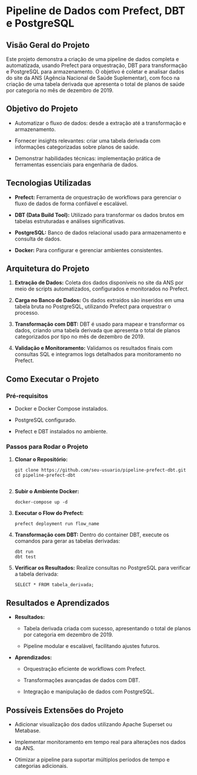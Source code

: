 <!DOCTYPE html>
<html lang="en">
<head>
  <meta charset="UTF-8">
  <meta name="viewport" content="width=device-width, initial-scale=1.0">
  <title>Pipeline de Dados com Prefect, DBT e PostgreSQL</title>
</head>
<body>
  <h1>Pipeline de Dados com Prefect, DBT e PostgreSQL</h1>

  <h2>Visão Geral do Projeto</h2>
  <p>
    Este projeto demonstra a criação de uma pipeline de dados completa e automatizada, usando Prefect para orquestração,
    DBT para transformação e PostgreSQL para armazenamento. O objetivo é coletar e analisar dados do site da ANS
    (Agência Nacional de Saúde Suplementar), com foco na criação de uma tabela derivada que apresenta o total de planos
    de saúde por categoria no mês de dezembro de 2019.
  </p>

  <h2>Objetivo do Projeto</h2>
  <ul>
    <li><p>Automatizar o fluxo de dados: desde a extração até a transformação e armazenamento.</p></li>
    <li><p>Fornecer insights relevantes: criar uma tabela derivada com informações categorizadas sobre planos de saúde.</p></li>
    <li><p>Demonstrar habilidades técnicas: implementação prática de ferramentas essenciais para engenharia de dados.</p></li>
  </ul>

  <h2>Tecnologias Utilizadas</h2>
  <ul>
    <li><p><strong>Prefect:</strong> Ferramenta de orquestração de workflows para gerenciar o fluxo de dados de forma confiável e escalável.</p></li>
    <li><p><strong>DBT (Data Build Tool):</strong> Utilizado para transformar os dados brutos em tabelas estruturadas e análises significativas.</p></li>
    <li><p><strong>PostgreSQL:</strong> Banco de dados relacional usado para armazenamento e consulta de dados.</p></li>
    <li><p><strong>Docker:</strong> Para configurar e gerenciar ambientes consistentes.</p></li>
  </ul>

  <h2>Arquitetura do Projeto</h2>
  <ol>
    <li>
      <p><strong>Extração de Dados:</strong> Coleta dos dados disponíveis no site da ANS por meio de scripts automatizados, configurados e monitorados no Prefect.</p>
    </li>
    <li>
      <p><strong>Carga no Banco de Dados:</strong> Os dados extraídos são inseridos em uma tabela bruta no PostgreSQL, utilizando Prefect para orquestrar o processo.</p>
    </li>
    <li>
      <p><strong>Transformação com DBT:</strong> DBT é usado para mapear e transformar os dados, criando uma tabela derivada que apresenta o total de planos categorizados por tipo no mês de dezembro de 2019.</p>
    </li>
    <li>
      <p><strong>Validação e Monitoramento:</strong> Validamos os resultados finais com consultas SQL e integramos logs detalhados para monitoramento no Prefect.</p>
    </li>
  </ol>

  <h2>Como Executar o Projeto</h2>

  <h3>Pré-requisitos</h3>
  <ul>
    <li><p>Docker e Docker Compose instalados.</p></li>
    <li><p>PostgreSQL configurado.</p></li>
    <li><p>Prefect e DBT instalados no ambiente.</p></li>
  </ul>

  <h3>Passos para Rodar o Projeto</h3>
  <ol>
    <li>
      <p><strong>Clonar o Repositório:</strong></p>
      <pre><code>git clone https://github.com/seu-usuario/pipeline-prefect-dbt.git
cd pipeline-prefect-dbt
      </code></pre>
    </li>
    <li>
      <p><strong>Subir o Ambiente Docker:</strong></p>
      <pre><code>docker-compose up -d</code></pre>
    </li>
    <li>
      <p><strong>Executar o Flow do Prefect:</strong></p>
      <pre><code>prefect deployment run flow_name</code></pre>
    </li>
    <li>
      <p><strong>Transformação com DBT:</strong> Dentro do container DBT, execute os comandos para gerar as tabelas derivadas:</p>
      <pre><code>dbt run
dbt test</code></pre>
    </li>
    <li>
      <p><strong>Verificar os Resultados:</strong> Realize consultas no PostgreSQL para verificar a tabela derivada:</p>
      <pre><code>SELECT * FROM tabela_derivada;</code></pre>
    </li>
  </ol>

  <h2>Resultados e Aprendizados</h2>
  <ul>
    <li>
      <p><strong>Resultados:</strong></p>
      <ul>
        <li><p>Tabela derivada criada com sucesso, apresentando o total de planos por categoria em dezembro de 2019.</p></li>
        <li><p>Pipeline modular e escalável, facilitando ajustes futuros.</p></li>
      </ul>
    </li>
    <li>
      <p><strong>Aprendizados:</strong></p>
      <ul>
        <li><p>Orquestração eficiente de workflows com Prefect.</p></li>
        <li><p>Transformações avançadas de dados com DBT.</p></li>
        <li><p>Integração e manipulação de dados com PostgreSQL.</p></li>
      </ul>
    </li>
  </ul>

  <h2>Possíveis Extensões do Projeto</h2>
  <ul>
    <li><p>Adicionar visualização dos dados utilizando Apache Superset ou Metabase.</p></li>
    <li><p>Implementar monitoramento em tempo real para alterações nos dados da ANS.</p></li>
    <li><p>Otimizar a pipeline para suportar múltiplos períodos de tempo e categorias adicionais.</p></li>
  </ul>
</body>
</html>
